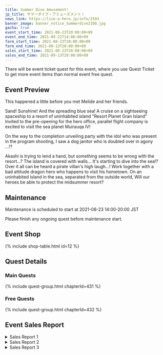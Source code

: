 ```yaml
---
title: Summer Dive Amusement!
jp_title: サマーダイブ・アミューズメント！
news_link: https://live-a-hero.jp/info/2593
banner_image: banner_notice_Summerdive2108.jpg 
gacha: true
event_start_time: 2021-08-23T20:00:00+09
event_end_time: 2021-09-21T14:00:00+09
farm_start_time: 2021-08-23T20:00:00+09
farm_end_time: 2021-09-13T20:00:00+09
sales_start_time: 2021-08-23T20:00:00+09
sales_end_time: 2021-09-13T20:00:00+09
---
```


There will be event ticket quest for this event, where you use Quest Ticket to get more event items than normal event free quest.

## Event Preview

This happened a little before you met Melide and her friends.

Sand!  Sunshine! And the spreading blue sea!
A cruise on a sightseeing spaceship to a resort of uninhabited island "Resort Planet Gran Island" 
Invited to the pre-opening for the hero office, parallel flight company is excited to visit the sea planet Muirauqa IV!

On the way to the completion unveiling party with the idol who was present in the program shooting, I saw a dog janitor who is doubled over in agony ...!?

Akashi is trying to lend a hand, but something seems to be wrong with the resort...?
The island is covered with walls... It's starting to dive into the sea!?
Over it all can be heard a pirate villan's high laugh...!
Work together with a bad attitude dragon hero who happens to visit his hometown.
On an uninhabited island in the sea, separated from the outside world,
Will our heroes be able to protect the midsummer resort?

## Maintenance

Maintenance is scheduled to start at 2021-08-23 14:00-20:00 JST

Please finish any ongoing quest before maintenance start.

## Event Shop

{% include shop-table.html id=12 %}

## Quest Details

### Main Quests

{% include quest-group.html chapterId=431 %}

### Free Quests

{% include quest-group.html chapterId=432 %}

## Event Sales Report

<details><summary>Sales Report 1</summary>
<p>リゾートプラネットで仕事をこなす <code>character0</code> 。<br>強い日差しが容赦なく肌を照り付ける中、<br>涼やかなプールサイドの風が<br> <code>character0</code> を誘惑する。<br><br>プールに入るような業務ではないのだが、<br>ドリンクを飲んでも飲んでも乾いていく喉。<br>そして、賑やかで楽し気なお客たちの声……。<br> <code>character0</code> の我慢は、限界に達しようとしていた。<br><br>そして、待ちに待った休憩時間。<br> <code>character0</code> はその場で制服を脱ぎ、<br>プールへと飛び込んだ。<br><br>肌に触れる水の心地よさに、<br>思わず声を上げる <code>character0</code> 。<br>それは、まさに至福の時だった。<br> <code>character0</code> は、時間が許す限り、<br>プールを堪能した。<br><br>そして休憩時間が終わった時、<br> <code>character0</code> は気づいた。<br>休憩時間に、昼食をとりそびれていたことに……。
</p>
</details>

<details><summary>Sales Report 2</summary>
<p>プールの監視員を任せられた<br> <code>character0</code> と <code>character1</code> 。<br>早速おぼれている子供を発見し、颯爽と飛び込む<br> <code>character1</code> だったが、準備体操が甘かったのか、<br>入水した途端に足がつってしまった。<br><br>ミイラ取りがミイラといった様相で<br>もがく <code>character1</code> 。<br> <code>character0</code> は慌てて飛び込み、まずは子供を、<br>次に <code>character1</code> を、必死になりながら救助する。<br><br>子供は幸いにしてすぐに意識を取り度したが、<br> <code>character1</code> は沢山水を飲み、完全に気を失っている。<br><br>直前の講習で教わった通り、 <code>character0</code> は<br>恐る恐る <code>character1</code> に人工呼吸を施す。<br><br>無事意識を取り戻した <code>character1</code> だったが、<br> <code>character0</code> に人工呼吸をされたという話を聞き、<br>恥ずかしいやら情けないやらで、<br>しばらくまともに <code>character0</code> の顔を<br>見られなかったという。
</p>
</details>

<details><summary>Sales Report 3</summary>
<p>仕事の休憩時間にプールで<br>遊ぶことを提案する <code>character0</code> 。<br> <code>character1</code> は割と乗り気ではあったのだが、<br>子供じゃあるまいしと否定的な <code>character2</code> 。<br><br>そんな <code>character2</code> に、<br>すでにプールに行っていた <code>character3</code> が<br>水をかけるいたずらを仕掛ける。<br>びしょ濡れになった <code>character2</code> はムキになり、<br>プールに飛び込んで <code>character3</code> に反撃をしかける。<br><br> <code>character0</code> は浮き輪を持ち出して、<br> <code>character1</code> と共に<br>プールに向かい、そこに参戦。<br>水をかけ合い、泳いで追いかけっこをし、<br>時間の許す限り、目いっぱいプールを満喫した。<br><br>楽しい時間を過ごせたまではよかったのだが、<br>制服をびしょ濡れにしてしまった <code>character2</code> と、<br>元凶である <code>character3</code> は、その後現場監督に<br>目いっぱい絞られたという。
</p>
</details>
